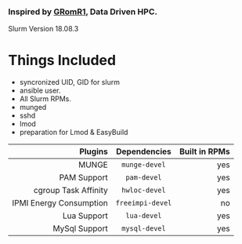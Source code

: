 ### Inspired by [GRomR1](https://github.com/GRomR1/docker-slurmbase), Data Driven HPC.

Slurm Version 18.08.3
# Things Included
 - syncronized UID, GID for slurm
 - ansible user.
 - All Slurm RPMs.
 - munged
 - sshd
 - lmod
 - preparation for Lmod & EasyBuild

| Plugins                 | Dependencies     | Built in RPMs |
|------------------------:|:----------------:|--------------:|
| MUNGE                   | `munge-devel`    |    yes        |
| PAM Support             | `pam-devel`      |    yes        |
| cgroup Task Affinity    | `hwloc-devel`    |    yes        |
| IPMI Energy Consumption | `freeimpi-devel` |    no         |
| Lua Support             | `lua-devel`      |    yes        |
| MySql Support           | `mysql-devel`    |    yes        |
